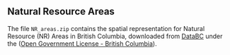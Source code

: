 ## Natural Resource Areas

The file `NR_areas.zip` contains the spatial representation for Natural Resource (NR) Areas in British Columbia, downloaded from [DataBC](https://catalogue.data.gov.bc.ca/dataset/natural-resource-nr-areas) under the ([Open Government License - British Columbia](http://www.data.gov.bc.ca/local/dbc/docs/license/OGL-vbc2.0.pdf)). 
